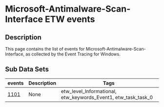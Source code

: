 # Microsoft-Antimalware-Scan-Interface ETW events

## Description
This page contains the list of events for Microsoft-Antimalware-Scan-Interface, as collected by the Event Tracing for Windows.

## Sub Data Sets
|events|Description|Tags|
|---|---|---|
|[1101](events/event-1101.md)|None|etw_level_Informational, etw_keywords_Event1, etw_task_task_0|
